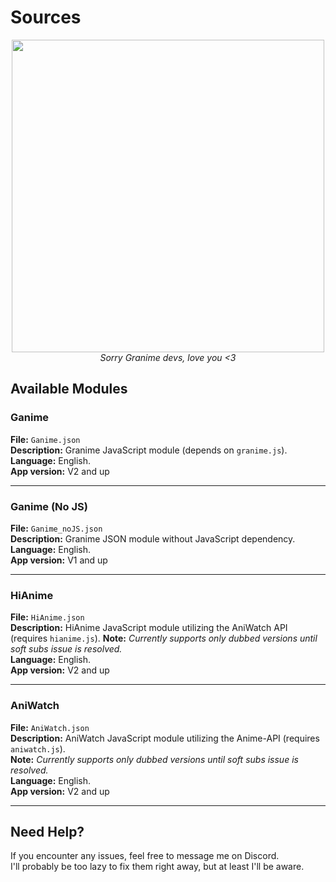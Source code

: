 # Sources

<div align="center"> 
  <img src="https://i.ibb.co/41qyCzd/1358296.png" width="500px">
  <br>
  <i>Sorry Granime devs, love you &lt;3</i>
</div>

## Available Modules

### Ganime
**File:** `Ganime.json`  
**Description:** Granime JavaScript module (depends on `granime.js`). <br>
**Language:** English. <br>
**App version:** V2 and up

---

### Ganime (No JS)
**File:** `Ganime_noJS.json`  
**Description:** Granime JSON module without JavaScript dependency. <br>
**Language:** English. <br>
**App version:** V1 and up

---

### HiAnime
**File:** `HiAnime.json`  
**Description:** HiAnime JavaScript module utilizing the AniWatch API (requires `hianime.js`).
**Note:** *Currently supports only dubbed versions until soft subs issue is resolved.* <br>
**Language:** English. <br>
**App version:** V2 and up

---

### AniWatch
**File:** `AniWatch.json`  
**Description:** AniWatch JavaScript module utilizing the Anime-API (requires `aniwatch.js`).  
**Note:** *Currently supports only dubbed versions until soft subs issue is resolved.* <br>
**Language:** English. <br>
**App version:** V2 and up

---

## Need Help?
If you encounter any issues, feel free to message me on Discord.  
I'll probably be too lazy to fix them right away, but at least I'll be aware. 




